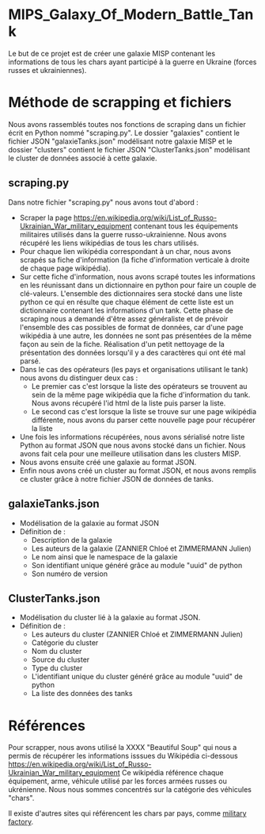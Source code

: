 # MIPS_Galaxy_Of_Modern_Battle_Tank

Le but de ce projet est de créer une galaxie MISP contenant les informations de tous les chars ayant participé à la guerre en Ukraine (forces russes et ukrainiennes).

# Méthode de scrapping et fichiers
Nous avons rassemblés toutes nos fonctions de scraping dans un fichier écrit en Python nommé "scraping.py".
Le dossier "galaxies" contient le fichier JSON "galaxieTanks.json" modélisant notre galaxie MISP et le dossier "clusters" contient le fichier JSON "ClusterTanks.json" modélisant le cluster de données associé à cette galaxie.

## scraping.py
Dans notre fichier "scraping.py" nous avons tout d'abord : 
- Scraper la page https://en.wikipedia.org/wiki/List_of_Russo-Ukrainian_War_military_equipment contenant tous les équipements militaires utilisés dans la guerre russo-ukrainienne. Nous avons récupéré les liens wikipédias de tous les chars utilisés.
- Pour chaque lien wikipédia correspondant à un char, nous avons scrapés sa fiche d'information (la fiche d'information verticale à droite de chaque page wikipédia).
- Sur cette fiche d'information, nous avons scrapé toutes les informations en les réunissant dans un dictionnaire en python pour faire un couple de clé-valeurs.
	L'ensemble des dictionnaires sera stocké dans une liste python ce qui en résulte que chaque élément de cette liste est un dictionnaire contenant les informations d'un tank.
  Cette phase de scraping nous a demandé d'être assez généraliste et de prévoir l'ensemble des cas possibles de format de données, car d'une page wikipédia à une autre, les données ne sont pas présentées de la même façon au sein de la fiche.
  Réalisation d'un petit nettoyage de la présentation des données lorsqu'il y a des caractères qui ont été mal parsé.
- Dans le cas des opérateurs (les pays et organisations utilisant le tank) nous avons du distinguer deux cas :
	- Le premier cas c'est lorsque la liste des opérateurs se trouvent au sein de la même page wikipédia que la fiche d'information du tank. Nous avons récupéré l'id html de la liste puis parser la liste.
  - Le second cas c'est lorsque la liste se trouve sur une page wikipédia différente, nous avons du parser cette nouvelle page pour récupérer la liste
- Une fois les informations récupérées, nous avons sérialisé notre liste Python au format JSON que nous avons stocké dans un fichier. Nous avons fait cela pour une meilleure utilisation dans les clusters MISP.
- Nous avons ensuite créé une galaxie au format JSON.
- Enfin nous avons créé un cluster au format JSON, et nous avons remplis ce cluster grâce à notre fichier JSON de données de tanks.

## galaxieTanks.json
- Modélisation de la galaxie au format JSON
- Définition de :
	- Description de la galaxie
	- Les auteurs de la galaxie (ZANNIER Chloé et ZIMMERMANN Julien)
	- Le nom ainsi que le namespace de la galaxie
	- Son identifiant unique généré grâce au module "uuid" de python
	- Son numéro de version
  
## ClusterTanks.json
- Modélisation du cluster lié à la galaxie au format JSON.
- Définition de : 
  - Les auteurs du cluster (ZANNIER Chloé et ZIMMERMANN Julien)
  - Catégorie du cluster
  - Nom du cluster
  - Source du cluster
  - Type du cluster
  - L'identifiant unique du cluster généré grâce au module "uuid" de python
  - La liste des données des tanks

# Références
Pour scrapper, nous avons utilisé la XXXX "Beautiful Soup" qui nous a permis de récupérer les informations isssues du Wikipédia ci-dessous
https://en.wikipedia.org/wiki/List_of_Russo-Ukrainian_War_military_equipment
Ce wikipédia référence chaque équipement, arme, véhicule utilisé par les forces armées russes ou ukrénienne. Nous nous sommes concentrés sur la catégorie des véhicules "chars".

Il existe d'autres sites qui référencent les chars par pays, comme [military factory](https://www.militaryfactory.com/).

